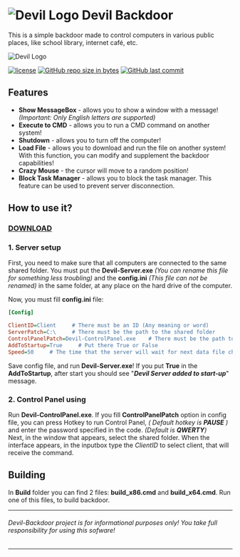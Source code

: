 # ![Devil Logo](https://github.com/Kirlovon/Devil-Backdoor/raw/master/assets/logo.png) Devil Backdoor 

This is a simple backdoor made to control computers in various public places, like school library, internet café, etc.

 ![Devil Logo](https://github.com/Kirlovon/Devil-Backdoor/raw/master/assets/preview.png)

[![license](https://img.shields.io/github/license/Kirlovon/Devil-Backdoor.svg)](https://github.com/Kirlovon/Devil-Backdoor/blob/master/LICENSE)
[![GitHub repo size in bytes](https://img.shields.io/github/repo-size/Kirlovon/Devil-Backdoor.svg)](https://github.com/Kirlovon/Devil-Backdoor)
[![GitHub last commit](https://img.shields.io/github/last-commit/Kirlovon/Devil-Backdoor.svg)](https://github.com/Kirlovon/Devil-Backdoor/commits/master)

## Features
* **Show MessageBox** - allows you to show a window with a message! _(Important: Only English letters are supported)_
* **Execute to CMD** - allows you to run a CMD command on another system!
* **Shutdown** - allows you to turn off the computer!
* **Load File** - allows you to download and run the file on another system! With this function, you can modify and supplement the backdoor capabilities!
* **Crazy Mouse** - the cursor will move to a random position!
* **Block Task Manager** - allows you to block the task manager. This feature can be used to prevent server disconnection.

## How to use it?
### [DOWNLOAD](https://github.com/Kirlovon/Devil-Backdoor/releases)

### 1. Server setup

First, you need to make sure that all computers are connected to the same shared folder. You must put the **Devil-Server.exe** _(You can rename this file for something less troubling)_ and the **config.ini** _(This file can not be renamed)_ in the same folder, at any place on the hard drive of the computer. 

Now, you must fill **config.ini** file:
```ini
[Config]

ClientID=Client     # There must be an ID (Any meaning or word)
ServerPatch=C:\     # There must be the path to the shared folder
ControlPanelPatch=Devil-ControlPanel.exe    # There must be the path to the Control Panel ( Optional )
AddToStartup=True     # Put there True or False
Speed=50     # The time that the server will wait for next data file check
```

Save config file, and run **Devil-Server.exe**! If you put **True** in the **AddToStartup**, after start you should see "_**Devil Server added to start-up**_" message.


### 2. Control Panel using

Run **Devil-ControlPanel.exe**.
If you fill **ControlPanelPatch** option in config file, you can press Hotkey to run Control Panel, _( Default hotkey is **PAUSE** )_ and enter the password specified in the code. _(Default is **QWERTY**)_ <br/>
Next, in the window that appears, select the shared folder. When the interface appears, in the inputbox type the _ClientID_ to select client, that will receive the command.

## Building
In **Build** folder you can find 2 files: **build_x86.cmd** and **build_x64.cmd**. Run one of this files, to build backdoor.

***
###### Devil-Backdoor project is for informational purposes only! You take full responsibility for using this sofware!
***

